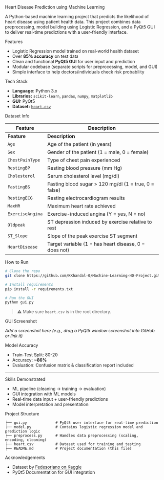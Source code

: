 Heart Disease Prediction using Machine Learning

A Python-based machine learning project that predicts the likelihood of heart disease using patient health data. This project combines data preprocessing, model building using Logistic Regression, and a PyQt5 GUI to deliver real-time predictions with a user-friendly interface.

Features

- Logistic Regression model trained on real-world health dataset
- Over **85% accuracy** on test data
- Clean and functional **PyQt5 GUI** for user input and prediction
- Modular codebase (separate scripts for preprocessing, model, and GUI)
- Simple interface to help doctors/individuals check risk probability

Tech Stack

- **Language:** Python 3.x  
- **Libraries:** `scikit-learn`, `pandas`, `numpy`, `matplotlib`  
- **GUI:** PyQt5  
- **Dataset:** [`heart.csv`](https://www.kaggle.com/datasets/fedesoriano/heart-failure-prediction)

Dataset Info

| Feature | Description |
|--------|-------------|
| **Feature**      | **Description**                                       |
| `Age`            | Age of the patient (in years)                         |
| `Sex`            | Gender of the patient (1 = male, 0 = female)          |
| `ChestPainType`  | Type of chest pain experienced                        |
| `RestingBP`      | Resting blood pressure (mm Hg)                        |
| `Cholesterol`    | Serum cholesterol level (mg/dl)                       |
| `FastingBS`      | Fasting blood sugar > 120 mg/dl (1 = true, 0 = false) |
| `RestingECG`     | Resting electrocardiogram results                     |
| `MaxHR`          | Maximum heart rate achieved                           |
| `ExerciseAngina` | Exercise-induced angina (Y = yes, N = no)             |
| `Oldpeak`        | ST depression induced by exercise relative to rest    |
| `ST_Slope`       | Slope of the peak exercise ST segment                 |
| `HeartDisease`   | Target variable (1 = has heart disease, 0 = does not) |




How to Run

```bash
# Clone the repo
git clone https://github.com/KKhandal-0/Machine-Learning-HD-Project.git

# Install requirements
pip install -r requirements.txt

# Run the GUI
python gui.py
```

> ⚠️ Make sure `heart.csv` is in the root directory.

GUI Screenshot

_Add a screenshot here (e.g., drag a PyQt5 window screenshot into GitHub or link it)_


Model Accuracy

- Train-Test Split: 80-20
- Accuracy: **~86%**
- Evaluation: Confusion matrix & classification report included

---
Skills Demonstrated

- ML pipeline (cleaning → training → evaluation)
- GUI integration with ML models
- Real-time data input + user-friendly predictions
- Model interpretation and presentation


Project Structure

```
├── gui.py             # PyQt5 user interface for real-time prediction
├── model.py           # Contains logistic regression model and prediction logic
├── preprocess.py      # Handles data preprocessing (scaling, encoding, cleaning)
├── heart.csv          # Dataset used for training and testing
├── README.md          # Project documentation (this file)
```


Acknowledgements

- Dataset by [Fedesoriano on Kaggle](https://www.kaggle.com/datasets/fedesoriano/heart-failure-prediction)
- PyQt5 Documentation for GUI integration
